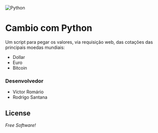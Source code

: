 ![Python](https://www.python.org/static/img/python-logo@2x.png)

# Cambio com Python
Um script para pegar os valores, via requisição web, das cotações das principais moedas mundiais:
  - Dollar
  - Euro
  - Bitcoin

### Desenvolvedor

 - Víctor Romário
 - Rodrigo Santana

License
----
*Free Software!*